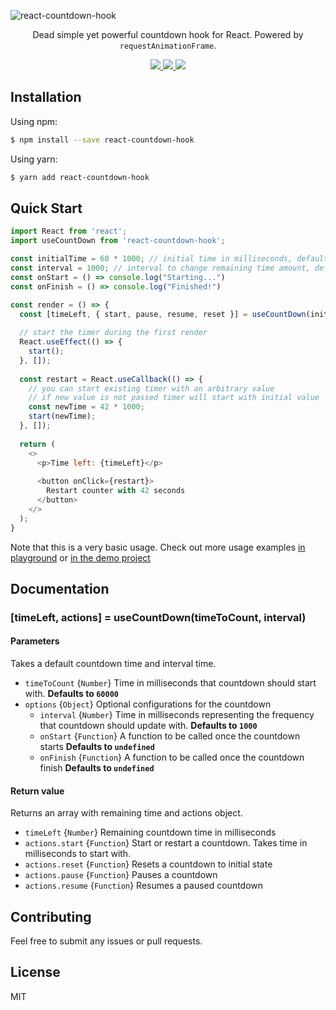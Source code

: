 ![react-countdown-hook](./assets/cover.png)
<p align="center">Dead simple yet powerful countdown hook for React. Powered by <code>requestAnimationFrame</code>.</p>
<p align="center">
    <a href="https://circleci.com/gh/alexkhismatulin/react-use-count-down">
        <img src="https://circleci.com/gh/alexkhismatulin/react-use-count-down.svg?style=svg" />
    </a>
    <a href="https://coveralls.io/github/alexkhismatulin/react-use-count-down?branch=master">
        <img src="https://coveralls.io/repos/github/alexkhismatulin/react-use-count-down/badge.svg?branch=master" />
    </a>
    <a href="https://www.npmjs.com/package/react-countdown-hook">
        <img src="https://img.shields.io/npm/v/react-countdown-hook.svg" />
    </a>
</p>

## Installation
Using npm:

```sh
$ npm install --save react-countdown-hook
```

Using yarn:

```sh
$ yarn add react-countdown-hook
```

## Quick Start
```javascript
import React from 'react';
import useCountDown from 'react-countdown-hook';

const initialTime = 60 * 1000; // initial time in milliseconds, defaults to 60000
const interval = 1000; // interval to change remaining time amount, defaults to 1000
const onStart = () => console.log("Starting...")
const onFinish = () => console.log("Finished!")

const render = () => {
  const [timeLeft, { start, pause, resume, reset }] = useCountDown(initialTime, {interval, onStart, onFinish});
  
  // start the timer during the first render
  React.useEffect(() => {
    start();
  }, []);
  
  const restart = React.useCallback(() => {
    // you can start existing timer with an arbitrary value
    // if new value is not passed timer will start with initial value
    const newTime = 42 * 1000;
    start(newTime);
  }, []);
 
  return (
    <>
      <p>Time left: {timeLeft}</p>
 
      <button onClick={restart}>
        Restart counter with 42 seconds
      </button>
    </>
  );
}
```

Note that this is a very basic usage. Check out more usage examples
[in playground](https://stackblitz.com/edit/react-use-count-down?file=index.js "react-countdown-hook on stackblitz")
or [in the demo project](./demo/index.js "react-countdown-hook demo project")

## Documentation
### [timeLeft, actions] = useCountDown(timeToCount, interval)

#### Parameters
Takes a default countdown time and interval time.
* `timeToCount` {`Number`} Time in milliseconds that countdown should start with. **Defaults to `60000`**
* `options` {`Object`} Optional configurations for the countdown
  * `interval` {`Number`} Time in milliseconds representing the frequency that countdown should update with. **Defaults to `1000`**
  * `onStart` {`Function`} A function to be called once the countdown starts **Defaults to `undefined`**
  * `onFinish` {`Function`} A function to be called once the countdown finish **Defaults to `undefined`**


#### Return value
Returns an array with remaining time and actions object.
* `timeLeft` {`Number`} Remaining countdown time in milliseconds
* `actions.start` {`Function`} Start or restart a countdown. Takes time in milliseconds to start with.
* `actions.reset` {`Function`} Resets a countdown to initial state
* `actions.pause` {`Function`} Pauses a countdown
* `actions.resume` {`Function`} Resumes a paused countdown

## Contributing
Feel free to submit any issues or pull requests.

## License
MIT

